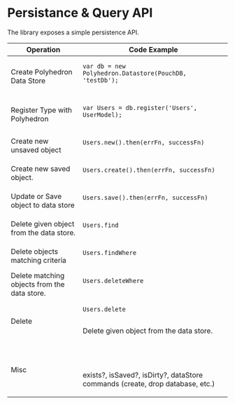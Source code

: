 # Persistance & Query API 

The library exposes a simple persistence API.

<table>
    <thead>
        <tr>
            <th>
                Operation
            </th>
            <th>
                Code Example
            </th>
        </tr>
    </thead>
    <tbody>
        <tr>
            <td>
                <div>
                    Create Polyhedron Data Store
                </div>
            </td>
            <td>
                <pre>
<code>var db = new Polyhedron.Datastore(PouchDB, 'testDb');</code>
                </pre>
            </td>
        </tr>
        <tr>
            <td>
                <div>
                    Register Type with Polyhedron
                </div>
            </td>
            <td>
                <pre>
<code>var Users = db.register('Users', UserModel);</code>
                </pre>
            </td>
        </tr>
        <tr>
            <td>
                <div>
                    Create new unsaved object
                </div>
            </td>
            <td>
                <pre>
<code>Users.new().then(errFn, successFn)</code>
                </pre>
            </td>
        </tr>
        <tr>
            <td>
                <div>
                    Create new saved object.
                </div>
            </td>
            <td>
                <pre>
<code>Users.create().then(errFn, successFn)</code>
                </pre>
            </td>
        </tr>
        <tr>
            <td>
                <div>
                    Update or Save object to data store
                </div>
            </td>
            <td>
                <pre>
<code>Users.save().then(errFn, successFn)</code>
                </pre>
            </td>
        </tr>
        <tr>
            <td><div>Delete given object from the data store.</div></td>
            <td>
                <pre>
<code>Users.find</code>
                </pre>
            </td>
        </tr>
        <tr>
            <td><div>Delete objects matching criteria</div></td>
            <td>
                <pre>
<code>Users.findWhere</code>
                </pre>
            </td>
        </tr>
        <tr>
            <td><div>Delete matching objects from the data store.</div></td>
            <td>
                <pre>
<code>Users.deleteWhere</code>
                </pre>
            </td>
        </tr>
        <tr>
            <td>Delete</td>
            <td>
                <pre>
<code>Users.delete</code>
                </pre>
                <p>Delete given object from the data store.</p>
            </td>
        </tr>
        <tr>
            <td><div>Misc</div></td>
            <td>
                <pre>
<code></code>
                </pre>
                <p>exists?, isSaved?, isDirty?, dataStore commands (create, drop database, etc.)</p>
            </td>
        </tr>
    </tbody>
</table>
